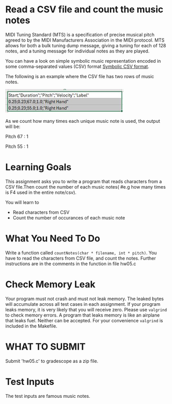 # Read a CSV file and count the music notes

MIDI Tuning Standard (MTS) is a specification of precise musical pitch agreed to by the MIDI Manufacturers Association in the MIDI protocol. MTS allows for both a bulk tuning dump message, giving a tuning for each of 128 notes, and a tuning message for individual notes as they are played. 

You can have a look on simple symbolic music representation encoded in some comma-separated values (CSV) format [Symbolic CSV format](https://www.audiolabs-erlangen.de/resources/MIR/FMP/C1/C1S2_CSV.html). 

The following is an example where the CSV file has two rows of music notes.

![image](https://github.com/Purdue-ECE264-002-Fall2024-stage/HW05-Count-Music-Notes/blob/main/musicCSV.JPG)

As we count how many times each unique music note is used, the output will be:

Pitch 67 : 1

Pitch 55 : 1

Learning Goals 
==============

This assignment asks you to write a program that reads characters from a CSV file.Then count the number of each music notes( #e.g how many times is F4 used in the entire note/csv). 

You will learn to
* Read characters from CSV
* Count the number of occurances of each music note

What You Need To Do
===================

Write a function called `countNotes(char * filename, int * pitch)`. You have to read the characters from CSV file, and count the notes. Further instructions are in the comments in the function in file hw05.c

Check Memory Leak
=================

Your program must not crash and must not leak memory. The leaked bytes will
accumulate across all test cases in each assignment. If your program
leaks memory, it is very likely that you will receive zero.  Please
use `valgrind` to check memory errors. A program that leaks memory is
like an airplane that leaks fuel. Neither can be accepted. For your convenience `valgrind` is included in the Makefile. 

WHAT TO SUBMIT
==============

Submit 'hw05.c' to gradescope as a zip file.

Test Inputs
===========

The test inputs are famous music notes. 

